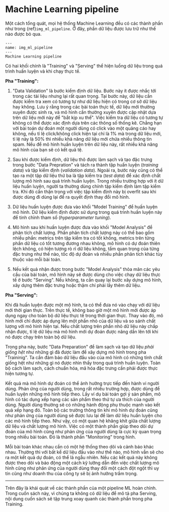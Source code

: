 # Machine Learning pipeline

<!--
TODO: remove me
![ml_pipeline](imgs/ML_pipeline.svg)

https://app.diagrams.net/#G1bve2_-cjCWCACZD_YoCaPibtR6-1Agpy
-->

Một cách tổng quát, mọi hệ thống Machine Learning đều có các thành phần như trong {ref}`img_ml_pipeline`. Ở đây, phần dữ liệu được lưu trữ như thế nào được bỏ qua.

```{figure} imgs/ML_pipeline.svg
---
name: img_ml_pipeline
---
Machine Learning pipeline
```

Có hai khối chính là "Training" và "Serving" thể hiện luồng dữ liệu trong quá trình huấn luyện và khi chạy thực tế.

**Pha "Training":**

1. "Data Validation" là bước kiểm định dữ liệu. Bước này ít được nhắc tới trong các tài liệu nhưng lại rất quan trọng.
Tại bước này, dữ liệu cần được kiểm tra xem có tương tự như dữ liệu hiện có trong cơ sở dữ liệu hay không. Lưu ý rằng trong các bài toán thực tế, dữ liệu mới thường xuyên được sinh ra, và mô hình cần thường xuyên được cập nhật dựa trên dữ liệu mới này để "bắt kịp xu thế".
Việc kiểm tra dữ liệu có tương tự không có thể được xác định dựa trên các thông số thống kê.
Chẳng hạn với bài toán dự đoán một người dùng có click vào một quảng cáo hay không, nếu tỉ lệ click/không click hiện tại chỉ là 1% mà trong dữ liệu mới, tỉ lệ này là 50% thì nhiều khả năng dữ liệu mới chứa nhiều thông tin spam.
Nếu để mô hình huấn luyện trên dữ liệu này, rất nhiều khả năng mô hình của bạn sẽ có kết quả tệ.

2. Sau khi được kiểm định, dữ liệu thô được làm sạch và tạo đặc trưng trong bước "Data Prepration" và tách ra thành tập huấn luyện (_training data_) và tập kiểm định (_validation data_).
Ngoài ra, bước này cũng có thể tạo ra một tập dữ liệu thứ ba là tập kiểm tra (_test data_) để xác định chất lượng mô hình sau quá trình huấn luyện.
Trong nhiều trường hợp với ít dữ liệu huấn luyện, người ta thường dùng chính tập kiểm định làm tập kiểm tra.
Khi đó cần thận trọng với việc tập kiểm định này bị overfit sau khi được dùng đi dùng lại để ra quyết định thay đổi mô hình.

3. Dữ liệu huấn luyện được đưa vào khối "Model Training" để huấn luyện mô hình. Dữ liệu kiểm định được sử dụng trong quá trình huấn luyện này để tinh chỉnh tham số (_hyperparameter tuning_).

4. Mô hình sau khi huấn luyện được đưa vào khối "Model Analysis" để phân tích chất lượng.
Phần phân tích chất lượng này có thể bao gồm nhiều phần: metrics trên tập kiểm tra có tốt không, metrics trên từng phần dữ liệu có tốt tương đương nhau không, mô hình có dự đoán thiên lệch không, có hiện tượng rò rỉ dữ liệu không, tầm quan trọng của từng đặc trưng như thế nào, tốc độ dự đoán và nhiều phần phân tích khác tùy thuộc vào mỗi bài toán.

5. Nếu kết quả nhận được trong bước "Model Analysis" thỏa mãn các yêu cầu của bài toán, mô hình này sẽ được dùng cho việc chạy dữ liệu thực tế ở bước "Serving".
Nếu không, ta cần quay lại bước xây dựng mô hình, xây dựng thêm đặc trưng hoặc thậm chí phải lấy thêm dữ liệu.

**Pha "Serving":**

Khi đã huấn luyện được một mô hình, ta có thể đưa nó vào chạy với dữ liệu mới thời gian thực. Trên thực tế, không bao giờ một mô hình mới được áp dụng ngay cho toàn bộ dữ liệu thực tế trong thời gian thực. Thay vào đó, mô hình mới chỉ được áp dụng lên một phần nhỏ của dữ liệu và so sánh chất lượng với mô hình hiện tại. Nếu chất lượng trên phần nhỏ dữ liệu này chấp nhận được, tỉ lệ dữ liệu mà mô hình mới dự đoán được nâng dần lên tới khi nó được chạy trên toàn bộ dữ liệu.

Trong pha này, bước "Data Preparation" để làm sạch và tạo dữ liệu *phải giống hệt* như những gì đã được làm để xây dựng mô hình trong pha "Traininig". Ta cần đảm bảo dữ liệu đầu vào của mô hình có những tính chất giống hệt như những gì nó được nhìn thấy trong quá trình huấn luyện. Toàn bộ cách làm sạch, cách chuẩn hóa, mã hóa đặc trưng cần phải được thực hiện tương tự.

Kết quả mà mô hình dự đoán có thể ảnh hưởng trực tiếp đến hành vi người dùng.
Phản ứng của người dùng, trong rất nhiều trường hợp, được dùng để huấn luyện những mô hình tiếp theo.
Lấy ví dụ bài toán gợi ý sản phẩm, mô hình có tác dụng xếp hạng các sản phẩm theo thứ tự ưa thích của người dùng.
Người dùng thường sẽ có những hành động phụ thuộc mạnh vào kết quả xếp hạng đó.
Toàn bộ các trường thông tin khi mô hinh dự đoán cũng như phản ứng của người dùng sẽ được lưu lại để làm dữ liệu huấn luyện cho các mô hình tiếp theo.
Như vậy, có một quan hệ khăng khít giữa chất lượng dữ liệu và chất lượng mô hình. Việc có một thành phần giúp theo dõi dự đoán của mô hình cũng như phản ứng của người dùng là cực kỳ quan trọng trong nhiều bài toán. Đó là thành phần "Monitoring" trong hình.

Mỗi bài toán khác nhau cần có một hệ thống theo dõi và cảnh báo khác nhau. Thường thì với bất kể dữ liệu đầu vào như thế nào, mô hình vẫn sẽ cho ra một kết quả dự đoán, có thể là ngẫu nhiên. Nếu các kết quả này không được theo dõi và báo động một cách kỹ lưỡng dẫn đến việc chất lượng mô hình cũng như phản ứng của người dùng thay đổi một cách đột ngột thì uy tín cũng như doanh thu của công ty sẽ bị ảnh hưởng trầm trọng.

-------------
Trên đây là khái quát về các thành phần của một pipeline ML hoàn chỉnh.
Trong cuốn sách này, vì chúng ta không có dữ liệu để mô tả pha Serving, nội dung cuốn sách sẽ tập trung xoay quanh các thành phần trong pha Training.
